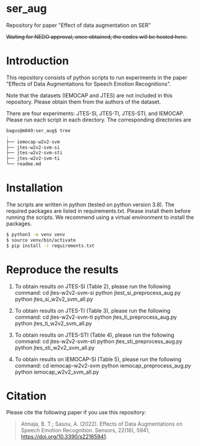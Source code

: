 # ser_aug
Repository for paper "Effect of data augmentation on SER"

~~Waiting for NEDO approval, once obtained, the codes will be hosted here.~~

# Introduction
This repository consists of python scripts to run experiments in the paper "Effects of Data Augmentations for Speech Emotion Recognitions".

Note that the datasets (IEMOCAP and JTES) are not included in this repository. Please obtain them from the authors of the dataset.

There are four experiments: JTES-SI, JTES-TI, JTES-STI, and IEMOCAP. Please run each script in each directory. The corresponding directories are 

```bash
bagus@m049:ser_aug$ tree
.
├── iemocap-w2v2-svm
├── jtes-w2v2-svm-si
├── jtes-w2v2-svm-sti
├── jtes-w2v2-svm-ti
└── readme.md
```

# Installation
The scripts are written in python (tested on python version 3.8). The required packages are listed in requirements.txt. Please install them before running the scripts. We recommend using a virtual environment to install the packages.
```bash
$ python3 -m venv venv
$ source venv/bin/activate
$ pip install -r requirements.txt
```

# Reproduce the results
1. To obtain results on JTES-SI (Table 2), please run the following command:
cd jtes-w2v2-svm-si
python jtest_si_preprocess_aug.py
python jtes_si_w2v2_svm_all.py

2. To obtain results on JTES-TI (Table 3), please run the following command:
cd jtes-w2v2-svm-ti
python jtes_ti_preprocess_aug.py
python jtes_ti_w2v2_svm_all.py

3. To obtain results on JTES-STI (Table 4), please run the following command:
cd jtes-w2v2-svm-sti
python jtes_sti_preprocess_aug.py
python jtes_sti_w2v2_svm_all.py

4. To obtain results on IEMOCAP-SI (Table 5), please run the following command:
cd iemocap-w2v2-svm
python iemocap_preprocess_aug.py
python iemocap_w2v2_svm_all.py

# Citation
Please cite the following paper if you use this repository:

> Atmaja, B. T.; Sasou, A. (2022). Effects of Data Augmentations 
> on Speech Emotion Recognition. Sensors, 22(16), 5941,
> https://doi.org/10.3390/s22165941.
